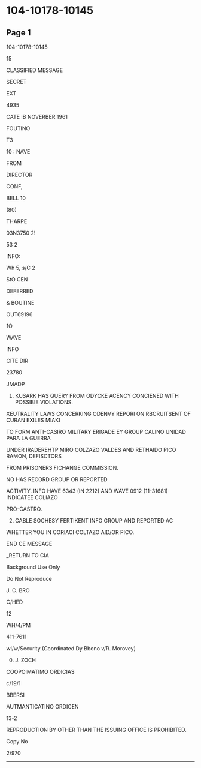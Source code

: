# 104-10178-10145

## Page 1

104-10178-10145

15

CLASSIFIED MESSAGE

SECRET

EXT

4935

CATE IB NOVERBER 1961

FOUTINO

T3

10 : NAVE

FROM

DIRECTOR

CONF,

BELL 10

(80)

THARPE

03N3750 2!

53 2

INFO:

Wh 5, s/C 2

StO CEN

DEFERRED

& BOUTINE

OUT69196

1O

WAVE

INFO

CITE DIR

23780

JMADP

1. KUSARK HAS QUERY FROM ODYCKE ACENCY CONCIENED WITH POSSIBIE VIOLATIONS.

XEUTRALITY LAWS CONCERKING ODENVY REPORI ON RBCRUITSENT OF CURAN EXILES MIAKI

TO FORM ANTI-CASIRO MILITARY ERIGADE EY GROUP CALINO UNIDAD PARA LA GUERRA

UNDER IRADEREHTP MIRO COLZAZO VALDES AND RETHAIDO PICO RAMON, DEFISCTORS

FROM PRISONERS FICHANGE COMMISSION.

NO HAS RECORD GROUP OR REPORTED

ACTIVITY. INFO HAVE 6343 (IN 2212) AND WAVE 0912 (11-31681) INDICATEE COLIAZO

PRO-CASTRO.

2. CABLE SOCHESY FERTIKENT INFO GROUP AND REPORTED AC

WHETTER YOU IN CORIACI COLTAZO AID/OR PICO.

END CE MESSAGE

_RETURN TO CIA

Background Use Only

Do Not Reproduce

J. C. BRO

C/HED

12

WH/4/PM

411-7611

wi/w/Security (Coordinated Dy Bbono v/R. Morovey)

0. J. ZOCH

COOPOIMATIMO ORDICIAS

c/19/1

BBERSI

AUTMANTICATINO ORDICEN

13-2

REPRODUCTION BY OTHER THAN THE ISSUING OFFICE IS PROHIBITED.

Copy No

2/970

---

